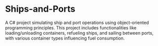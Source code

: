 # Ships-and-Ports

A C# project simulating ship and port operations using object-oriented programming principles. This project includes functionalities like loading/unloading containers, refueling ships, and sailing between ports, with various container types influencing fuel consumption.
